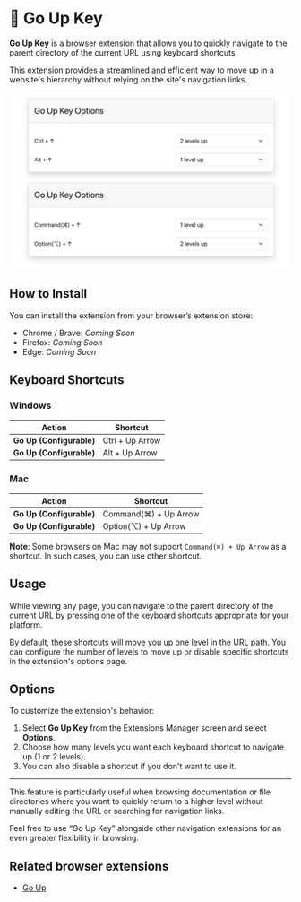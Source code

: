 # 🚀 Go Up Key

**Go Up Key** is a browser extension that allows you to quickly navigate to the parent directory of the current URL using keyboard shortcuts.

This extension provides a streamlined and efficient way to move up in a website's hierarchy without relying on the site's navigation links.

![Screenshot](./screenshots/1280x800.png)

## How to Install

You can install the extension from your browser’s extension store:

- Chrome / Brave: *Coming Soon*
- Firefox: *Coming Soon*
- Edge: *Coming Soon*

## Keyboard Shortcuts

### Windows

| Action                   | Shortcut             |
|--------------------------|----------------------|
| **Go Up (Configurable)** | Ctrl + Up Arrow      |
| **Go Up (Configurable)** | Alt + Up Arrow       |

### Mac

| Action                   | Shortcut                   |
|--------------------------|----------------------------|
| **Go Up (Configurable)** | Command(⌘) + Up Arrow      |
| **Go Up (Configurable)** | Option(⌥) + Up Arrow       |

**Note**: Some browsers on Mac may not support `Command(⌘) + Up Arrow` as a shortcut. In such cases, you can use other shortcut.

## Usage

While viewing any page, you can navigate to the parent directory of the current URL by pressing one of the keyboard shortcuts appropriate for your platform.

By default, these shortcuts will move you up one level in the URL path. You can configure the number of levels to move up or disable specific shortcuts in the extension's options page.

## Options

To customize the extension's behavior:

1. Select **Go Up Key** from the Extensions Manager screen and select **Options**.
2. Choose how many levels you want each keyboard shortcut to navigate up (1 or 2 levels).
3. You can also disable a shortcut if you don't want to use it.

---

This feature is particularly useful when browsing documentation or file directories where you want to quickly return to a higher level without manually editing the URL or searching for navigation links.

Feel free to use “Go Up Key” alongside other navigation extensions for an even greater flexibility in browsing.

## Related browser extensions

- [Go Up](https://github.com/tomarint/go-up)

